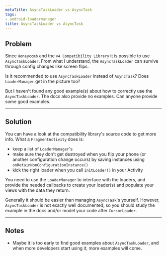 ```yaml
---
metaTitle: AsyncTaskLoader vs AsyncTask
tags:
- android-loadermanager
title: AsyncTaskLoader vs AsyncTask
---
```


## Problem

Since `Honeycomb` and the `v4 Compatibility Library` it is possible to use `AsyncTaskLoader`. From what I understand, the `AsyncTaskLoader` can survive through config changes like screen flips. 


Is it recommended to use `AsyncTaskLoader` instead of `AsyncTask`? Does `LoaderManager` get in the picture too?


But I haven't found any good example(s) about how to correctly use the `AsyncTaskLoader`. The docs also provide no examples. Can anyone provide some good examples.



---

## Solution

You can have a look at the compatibility library's source code to get more info. What a `FragmentActivity` does is:


* keep a list of `LoaderManager`'s
* make sure they don't get destroyed when you flip your phone (or another configuration change occurs) by saving instances using `onRetainNonConfigurationInstance()`
* kick the right loader when you call `initLoader()` in your Activity


You need to use the `LoaderManager` to interface with the loaders, and provide the needed callbacks to create your loader(s) and populate your views with the data they return. 


Generally it should be easier than managing `AsyncTask`'s yourself. However, `AsyncTaskLoader` is not exactly well documented, so you should study the example in the docs and/or model your code after `CursorLoader`. 



---

## Notes

- Maybe it is too early to find good examples about `AsyncTaskLoader`, and when more developers start using it, more examples will come.
